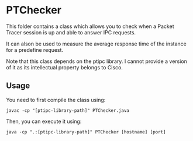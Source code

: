 # PTChecker

This folder contains a class which allows you to check when a Packet Tracer session is up and able to answer IPC requests.

It can alson be used to measure the average response time of the instance for a predefine request.

Note that this class depends on the ptipc library.
I cannot provide a version of it as its intellectual property belongs to Cisco.


## Usage

You need to first compile the class using:
```
javac -cp "[ptipc-library-path]" PTChecker.java 
```

Then, you can execute it using:
```
java -cp ".:[ptipc-library-path]" PTChecker [hostname] [port]
```
